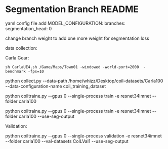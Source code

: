 # Segmentation Branch README


yaml config file add MODEL_CONFIGURATION: branches: segmentation_head: 0

change branch weight to add one more weight for segmentation loss

data collection:

Carla Gear:

```
sh CarlaUE4.sh /Game/Maps/Town01 -windowed -world-port=2000  -benchmark -fps=10
```

python collect.py --data-path /home/whizz/Desktop/coil-datasets/Carla100 --data-configuration-name coil_training_dataset



python coiltraine.py --gpus 0 --single-process train -e resnet34imnet --folder carla100

python coiltraine.py --gpus 0 --single-process train -e resnet34imnet --folder carla100 --use-seg-output

Validation:

python coiltraine.py --gpus 0 --single-process validation -e resnet34imnet --folder carla100 --val-datasets CoILVal1 --use-seg-output